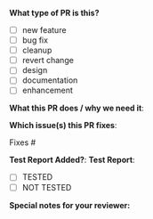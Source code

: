 <!--  
This is a markup-based template. Please use the preview box to review your PR before submitting, and verify that all necessary details are correct.
Thanks for sending a pull request!  Here are some tips for you:

1. Please give clear description and fill all the needed fields in the PR template below
2. Provide all the test report and results for the PR. It is mandatory. Otherwise, 
   your PR may get rejected without any review/discussion
3. If the PR is incomplete/in progress, please add [WIP] at the beginning of the PR title.
4. Provide the link to the issue and other relevant files related to the PR
-->

**What type of PR is this?**
<!-- Select one by placing an "x" in the box (do exactly as shown in the template)
exmaple  : - [X] new feature
-->
- [ ] new feature
- [ ] bug fix
- [ ] cleanup
- [ ] revert change
- [ ] design
- [ ] documentation
- [ ] enhancement

**What this PR does / why we need it**:
<!-- Provide a clear and concise explanation of the purpose of this PR and the problem it solves -->

**Which issue(s) this PR fixes**:
<!--
*Please provide the issues number or link.
Usage: `Fixes #<issue number>`, or `Fixes (paste link of issue)`.
-->
Fixes #

**Test Report Added?**:
**Test Report**:
<!--
*Please provide the test report link (public accessible, screen shot or copy paste the test report, 
or add the testing details.
-->

<!-- Select one by placing an "x" in the box -->
- [ ] TESTED
- [ ] NOT TESTED

**Special notes for your reviewer:**
<!-- Add any additional information or context for the reviewer here -->
